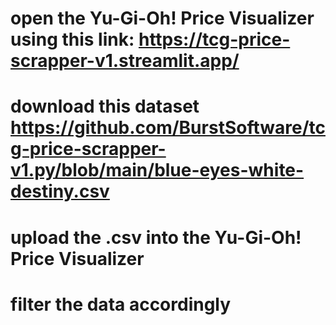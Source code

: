 # open the Yu-Gi-Oh! Price Visualizer using this link:  https://tcg-price-scrapper-v1.streamlit.app/

# download this dataset https://github.com/BurstSoftware/tcg-price-scrapper-v1.py/blob/main/blue-eyes-white-destiny.csv

# upload the .csv into the Yu-Gi-Oh! Price Visualizer

# filter the data accordingly
